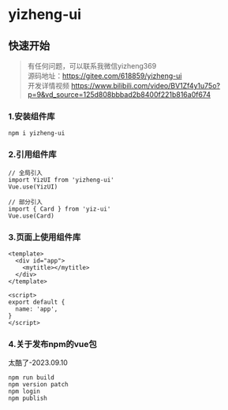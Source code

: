 # yizheng-ui

## 快速开始
> 有任何问题，可以联系我微信yizheng369  
> 源码地址：https://gitee.com/618859/yizheng-ui  
> 开发详情视频 https://www.bilibili.com/video/BV1Zf4y1u75o?p=9&vd_source=125d808bbbad2b8400f221b816a0f674  


### 1.安装组件库
```
npm i yizheng-ui
```

### 2.引用组件库
```
// 全局引入
import YizUI from 'yizheng-ui'
Vue.use(YizUI)

// 部分引入
import { Card } from 'yiz-ui'
Vue.use(Card)
```

### 3.页面上使用组件库
```
<template>
  <div id="app">
    <mytitle></mytitle>
  </div>
</template>

<script>
export default {
  name: 'app',
}
</script>
```

### 4.关于发布npm的vue包
太酷了-2023.09.10
```
npm run build
npm version patch
npm login
npm publish
```

